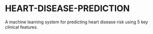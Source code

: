 # HEART-DISEASE-PREDICTION
A machine learning system for predicting heart disease risk using 5 key clinical features.
